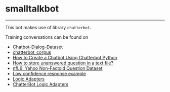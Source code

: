 # smalltalkbot
---
This bot makes use of library `chatterbot`.

Training conversations can be found on
- [Chatbot-Dialog-Dataset](https://github.com/jalizadeh/Chatbot-Dialog-Dataset)
- [chatterbot_corpus](https://github.com/gunthercox/chatterbot-corpus/tree/master/chatterbot_corpus/data/english)
- [How to Create a Chatbot Using Chatterbot Python](https://www.youtube.com/watch?v=ibu1Pjb6qEM)
- [How to store unanswered question in a text file?](https://python-forum.io/thread-26861.html)
- [nfL6: Yahoo Non-Factoid Question Dataset](https://ciir.cs.umass.edu/downloads/nfL6/)
- [Low confidence response example](https://chatterbot.readthedocs.io/en/stable/logic/index.html#low-confidence-response-example)
- [Logic Adapters](https://chatterbot.readthedocs.io/en/stable/logic/index.html)
- [ChatterBot Logic Adapters](https://www.tutorialdocs.com/tutorial/chatterbot/logic-adapters.html)

